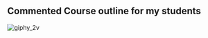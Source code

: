 ## Commented Course outline for my students
![giphy_2v](https://user-images.githubusercontent.com/89584431/216049774-0ca3d020-5c49-47a4-b6ce-44383631d775.gif)
